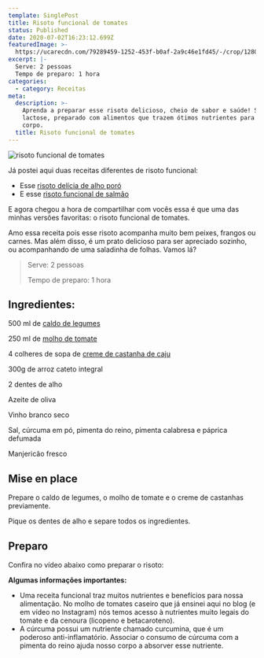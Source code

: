 ```yaml
---
template: SinglePost
title: Risoto funcional de tomates
status: Published
date: 2020-07-02T16:23:12.699Z
featuredImage: >-
  https://ucarecdn.com/79289459-1252-453f-b0af-2a9c46e1fd45/-/crop/1280x783/0,177/-/preview/
excerpt: |-
  Serve: 2 pessoas
  Tempo de preparo: 1 hora
categories:
  - category: Receitas
meta:
  description: >-
    Aprenda a preparar esse risoto delicioso, cheio de sabor e saúde! Sem
    lactose, preparado com alimentos que trazem ótimos nutrientes para nosso
    corpo.
  title: Risoto funcional de tomates
---
```

![risoto funcional de tomates](https://ucarecdn.com/710b916c-3a3a-41e2-8aaa-cb1f138190de/-/crop/960x822/0,34/-/preview/)

Já postei aqui duas receitas diferentes de risoto funcional:

* Esse [risoto delícia de alho poró](https://paolafabeni.com/posts/risoto-funcional-de-alho-poro/)
* E esse [risoto funcional de salmão](https://paolafabeni.com/posts/risoto-funcional-de-salmao-com-limao-siciliano/)

E agora chegou a hora de compartilhar com vocês essa é que uma das minhas versões favoritas: o risoto funcional de tomates.

Amo essa receita pois esse risoto acompanha muito bem peixes, frangos ou carnes. Mas além disso, é um prato delicioso para ser apreciado sozinho, ou acompanhando de uma saladinha de folhas. Vamos lá?

> Serve: 2 pessoas
>
> Tempo de preparo: 1 hora

## Ingredientes:

500 ml de [caldo de legumes](https://paolafabeni.com/posts/caldo-de-legumes/)

250 ml de [molho de tomate](https://paolafabeni.com/posts/molho-de-tomate/)

4 colheres de sopa de [creme de castanha de caju](https://paolafabeni.com/posts/creme-de-castanhas-de-caju/)

300g de arroz cateto integral

2 dentes de alho

Azeite de oliva

Vinho branco seco

Sal, cúrcuma em pó, pimenta do reino, pimenta calabresa e páprica defumada

Manjericão fresco

## Mise en place

Prepare o caldo de legumes, o molho de tomate e o creme de castanhas previamente.

Pique os dentes de alho e separe todos os ingredientes.

## Preparo

Confira no vídeo abaixo como preparar o risoto:



**Algumas informações importantes:**

* Uma receita funcional traz muitos nutrientes e benefícios para nossa alimentação. No molho de tomates caseiro que já ensinei aqui no blog (e em vídeo no Instagram) nós temos acesso à nutrientes muito legais do tomate e da cenoura (licopeno e betacaroteno). 
* A cúrcuma possui um nutriente chamado curcumina, que é um poderoso anti-inflamatório. Associar o consumo de cúrcuma com a pimenta do reino ajuda nosso corpo a absorver esse nutriente.
